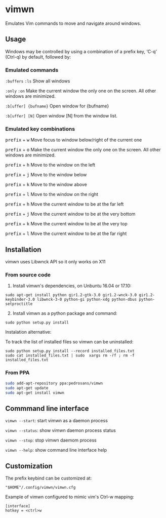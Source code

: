 # vimwn
Emulates Vim commands to move and navigate around windows.

## Usage
Windows may be controlled by using a combination of a prefix key, ‘C-q’ (Ctrl-q) by default, followed by:

### Emulated commands

`:buffers` `:ls` Show all windows

`:only` `:on` Make the current window the only one on the screen.  All other windows are minimized.

`:b[uffer] {bufname}` Open window for {bufname}

`:b[uffer] [N]` Open window [N] from the window list.

### Emulated key combinations

<kbd>prefix</kbd> + <kbd>w</kbd> Move focus to window below/right of the current one

<kbd>prefix</kbd> + <kbd>o</kbd> Make the current window the only one on the screen.  All other windows are minimized.

<kbd>prefix</kbd> + <kbd>h</kbd> Move to the window on the left

<kbd>prefix</kbd> + <kbd>j</kbd> Move to the window below

<kbd>prefix</kbd> + <kbd>k</kbd> Move to the window above

<kbd>prefix</kbd> + <kbd>l</kbd> Move to the window on the right

<kbd>prefix</kbd> + <kbd>h</kbd> Move the current window to be at the far left

<kbd>prefix</kbd> + <kbd>j</kbd> Move the current window to be at the very bottom

<kbd>prefix</kbd> + <kbd>k</kbd> Move the current window to be at the very top

<kbd>prefix</kbd> + <kbd>l</kbd> Move the current window to be at the far right

## Installation

vimwn uses Libwnck API so it only works on X11

### From source code

1) Install vimwn's dependencies, on Unbuntu 16.04 or 17.10:

```
sudo apt-get install python gir1.2-gtk-3.0 gir1.2-wnck-3.0 gir1.2-keybinder-3.0 libwnck-3-0 python-gi python-xdg python-dbus python-setproctitle
```
2) Install vimwn as a python package and command:
```
sudo python setup.py install
```

Instalation alternative:

To track the list of installed files so vimwn can be uninstalled:

```
sudo python setup.py install --record installed_files.txt
sudo cat installed_files.txt | sudo  xargs rm -rf ; rm -f installed_files.txt
```

### From PPA

```bash
sudo add-apt-repository ppa:pedrosans/vimwn
sudo apt-get update
sudo apt-get install vimwn
```

## Commmand line interface

`vimwn --start`: start vimwn as a daemon process

`vimwn --status`: show vimwn daemon process status

`vimwn --stop`: stop vimwn daemom process

`vimwn --help`: show command line interface help

## Customization

The prefix keybind can be customized at:
```
"$HOME"/.config/vimwn/vimwn.cfg
```

Example of vimwn configured to mimic vim's Ctrl-w mapping:

```
[interface]
hotkey = <ctrl>w
```
